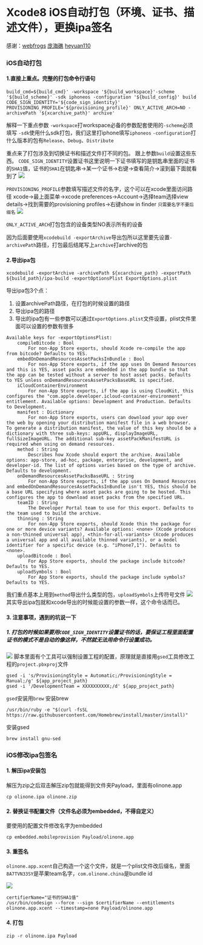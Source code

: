 # Xcode8 iOS自动打包（环境、证书、描述文件），更换ipa签名

感谢：[webfrogs](https://github.com/webfrogs/xcode_shell) [庞海礁](http://www.olinone.com/?p=198) [heyuan110](https://github.com/heyuan110/BashShell)

### iOS自动打包
#### 1.直接上重点。完整的打包命令行语句

```
build_cmd=${build_cmd}' -workspace '${build_workspace}'-scheme '${build_scheme}' -sdk iphoneos -configuration '${build_config}' build CODE_SIGN_IDENTITY='${code_sign_identity}' PROVISIONING_PROFILE='${provisioning_profile}' ONLY_ACTIVE_ARCH=NO -archivePath '${xcarchive_path}' archive'
```

解释一下重点参数
`-workspace`打workspace必备的参数配套使用的`-scheme`必须填写
`-sdk`使用什么sdk打包，我们这里打iphone填写`iphoneos`
`-configuration`打什么版本的包有`Release`、`Debug`、`Distribute`

重点来了打包涉及到切换证书和描述文件打不同的包。
跟上参数`build`设置这些东西。
`CODE_SIGN_IDENTITY`设置证书这里说明一下证书填写的是钥匙串里面的证书的`SHA1`值，证书的`SHA1`在钥匙串->某一个证书->右键->查看简介->滚到最下面就看到了
![](http://ww1.sinaimg.cn/large/6a23c4cdgw1f9n1titjfmj20ma034mxo.jpg)

`PROVISIONING_PROFILE`参数填写描述文件的名字，这个可以在xcode里面访问路径 xcode->最上面菜单->xcode preferences->Account->选择team选择view details->找到需要的provisioning profiles->右键show in finder `只需要名字不要后缀名`
![](http://ww2.sinaimg.cn/large/6a23c4cdgw1f9n1u257klj20aq03aglx.jpg)

`ONLY_ACTIVE_ARCH`打包包含的设备类型NO表示所有的设备

因为后面要使用`xcodebuild -exportArchive`导出包所以这里要先设置`-archivePath`路径，打包最后结尾写上`archive`打archive的包

#### 2.导出ipa包

```
xcodebuild -exportArchive -archivePath ${xcarchive_path} -exportPath ${build_path}/ipa-build -exportOptionsPlist ExportOptions.plist
```
导出ipa包3个点：
1. 设置archivePath路径，在打包的时候设置的路径
2. 导出ipa包的路径
3. 导出的ipa包有一些参数可以通过`ExportOptions.plist`文件设置，plist文件里面可以设置的参数有很多

```
Available keys for -exportOptionsPlist:
	compileBitcode : Bool
		For non-App Store exports, should Xcode re-compile the app from bitcode? Defaults to YES.
	embedOnDemandResourcesAssetPacksInBundle : Bool
		For non-App Store exports, if the app uses On Demand Resources and this is YES, asset packs are embedded in the app bundle so that the app can be tested without a server to host asset packs. Defaults to YES unless onDemandResourcesAssetPacksBaseURL is specified.
	iCloudContainerEnvironment
		For non-App Store exports, if the app is using CloudKit, this configures the "com.apple.developer.icloud-container-environment" entitlement. Available options: Development and Production. Defaults to Development.
	manifest : Dictionary
		For non-App Store exports, users can download your app over the web by opening your distribution manifest file in a web browser. To generate a distribution manifest, the value of this key should be a dictionary with three sub-keys: appURL, displayImageURL, fullSizeImageURL. The additional sub-key assetPackManifestURL is required when using on demand resources.
	method : String
		Describes how Xcode should export the archive. Available options: app-store, ad-hoc, package, enterprise, development, and developer-id. The list of options varies based on the type of archive. Defaults to development.
	onDemandResourcesAssetPacksBaseURL : String
		For non-App Store exports, if the app uses On Demand Resources and embedOnDemandResourcesAssetPacksInBundle isn't YES, this should be a base URL specifying where asset packs are going to be hosted. This configures the app to download asset packs from the specified URL.
	teamID : String
		The Developer Portal team to use for this export. Defaults to the team used to build the archive.
	thinning : String
		For non-App Store exports, should Xcode thin the package for one or more device variants? Available options: <none> (Xcode produces a non-thinned universal app), <thin-for-all-variants> (Xcode produces a universal app and all available thinned variants), or a model identifier for a specific device (e.g. "iPhone7,1"). Defaults to <none>.
	uploadBitcode : Bool
		For App Store exports, should the package include bitcode? Defaults to YES.
	uploadSymbols : Bool
		For App Store exports, should the package include symbols? Defaults to YES.
```

我们重点基本上用到`method`导出什么类型的包，`uploadSymbols`上传符号文件
![](http://ww1.sinaimg.cn/large/6a23c4cdgw1f9n1um53iyj20lg05wq3k.jpg)
其实导出ipa包就和xcode导出的时候能设置的参数一样，这个命令话而已。

#### 3. 注意事项，遇到的坑说一下
##### 1. 打包的时候如果要用`CODE_SIGN_IDENTITY`设置证书的话，要保证工程里面配置证书的模式不是自动的像这样，不然就无法用命令行设置成功。
![](http://ww1.sinaimg.cn/large/6a23c4cdgw1f9n1v6oqpqj211206g3yv.jpg)
脚本里面有个工具可以强制设置工程的配置，原理就是直接用`gsed`工具修改工程的`project.pbxproj`文件

```
gsed -i 's/ProvisioningStyle = Automatic;/ProvisioningStyle = Manual;/g' ${app_project_path}
gsed -i '/DevelopmentTeam = XXXXXXXXXX;/d' ${app_project_path}
```

`gsed`安装用`brew`
安装brew

```
/usr/bin/ruby -e "$(curl -fsSL https://raw.githubusercontent.com/Homebrew/install/master/install)"
```
安装gsed

```
brew install gnu-sed
```

### iOS修改ipa包签名
#### 1. 解压ipa安装包

解压为zip之后双击解压zip包就能得到文件夹Payload，里面有olinone.app

```
cp olinone.ipa olinone.zip
```

#### 2. 替换证书配置文件（文件名必须为embedded，不得自定义）

要使用的配置文件修改名字为embedded

```
cp embedded.mobileprovision Payload/olinone.app
```

#### 3. 重签名

`olinone.app.xcent`自己构造一个这个文件，就是一个plist文件改后缀名，里面`8A7TVN33SY`是苹果team名字，`com.olinone.china`是bundle id

![](http://ww1.sinaimg.cn/large/6a23c4cdgw1f9n1wtduvzj20ex052wf2.jpg)


```
certifierName="证书的SHA1值"
/usr/bin/codesign --force --sign $certifierName --entitlements olinone.app.xcent --timestamp=none Payload/olinone.app
```
#### 4. 打包

```
zip -r olinone.ipa Payload
```
